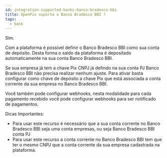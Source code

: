 ```yaml
---
id: integration-supported-banks-banco-bradesco-bbi
title: OpenPix suporta o Banco Bradesco BBI ?
tags:
  - bank
---
```


Sim.

Com a plataforma é possível definir o Banco Bradesco BBI como sua conta de depósito. Desta forma o saldo da plataforma é depositado automaticamente na sua conta Banco Bradesco BBI.

Se sua empresa já tem a chave Pix CNPJ já defindo na sua conta PJ Banco Bradesco BBI não precisa realizar nenhum ajuste. Para ativar basta configurar como chave de depósito a chave Pix que está associada a conta corrente da sua empresa no Banco Bradesco BBI.

Você também pode configurar webhooks, nesta modalidade para cada pagamento recebido você pode configurar webhooks para ser notificado de pagamentos.

Dicas Importantes:

- Para usar este recurso é necessário que a sua conta corrente no Banco Bradesco BBI seja uma conta empresas, ou seja Banco Bradesco BBI conta PJ
- Para usar este recurso a conta corrente no Banco Bradesco BBI tem que ter o mesmo CNPJ que a conta corrente da sua empresa cadastrada na plataforma.
